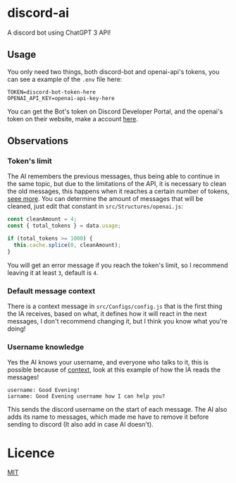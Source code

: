 # discord-ai
A discord bot using ChatGPT 3 API!

## Usage

You only need two things, both discord-bot and openai-api's tokens,
you can see a example of the `.env` file here:

```
TOKEN=discord-bot-token-here
OPENAI_API_KEY=openai-api-key-here
```

You can get the Bot's token on Discord Developer Portal, and the  openai's
token on their website, make a account [here](https://beta.openai.com/signup).

## Observations

### Token's limit

The AI remembers the previous messages, thus being able to continue in
the same topic, but due to the limitations of the API, it is necessary
to clean the old messages, this happens when it reaches a certain number
of tokens, [seee more](https://beta.openai.com/docs). You can determine
the amount of messages that will be cleaned, just edit that constant in
`src/Structures/openai.js`:

```javascript
const cleanAmount = 4;
const { total_tokens } = data.usage;

if (total_tokens >= 1000) {
  this.cache.splice(0, cleanAmount);
}
```

You will get an error message if you reach the token's limit,
so I recommend leaving it at least `3`, default is `4`.

### Default message context

There is a context message in `src/Configs/config.js` that is the
first thing the IA receives, based on what, it defines how it will
react in the next messages, I don't recommend changing it, but I
think you know what you're doing!

### Username knowledge 

Yes the AI knows your username, and everyone who talks to it,
this is possible because of [context](#Default-message-context), look at
this example of how the IA reads the messages!

```
username: Good Evening!
iarname: Good Evening username how I can help you?
```
This sends the discord username on the start of each message.
The AI also adds its name to messages, which made me have to
remove it before sending to discord (It also add in case AI doesn't).

# Licence
[MIT](#LICENCE)